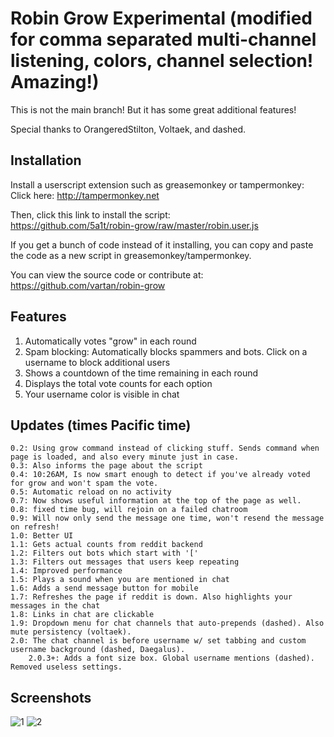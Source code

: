 # Robin Grow Experimental (modified for comma separated multi-channel listening, colors, channel selection! Amazing!)

This is not the main branch! But it has some great additional features!

Special thanks to OrangeredStilton, Voltaek, and dashed.

## Installation
Install a userscript extension such as greasemonkey or tampermonkey:  
Click here: http://tampermonkey.net


Then, click this link to install the script:  
https://github.com/5a1t/robin-grow/raw/master/robin.user.js

If you get a bunch of code instead of it installing, you can copy and paste the code as a new script in greasemonkey/tampermonkey.

You can view the source code or contribute at:   
https://github.com/vartan/robin-grow

## Features
1. Automatically votes "grow" in each round
2. Spam blocking: Automatically blocks spammers and bots. Click on a username to block additional users
3. Shows a countdown of the time remaining in each round
4. Displays the total vote counts for each option
5. Your username color is visible in chat


## Updates (times Pacific time)

    0.2: Using grow command instead of clicking stuff. Sends command when page is loaded, and also every minute just in case.
    0.3: Also informs the page about the script
    0.4: 10:26AM, Is now smart enough to detect if you've already voted for grow and won't spam the vote.
    0.5: Automatic reload on no activity
    0.7: Now shows useful information at the top of the page as well.
    0.8: fixed time bug, will rejoin on a failed chatroom
    0.9: Will now only send the message one time, won't resend the message on refresh!
    1.0: Better UI
    1.1: Gets actual counts from reddit backend
    1.2: Filters out bots which start with '['
    1.3: Filters out messages that users keep repeating
    1.4: Improved performance
    1.5: Plays a sound when you are mentioned in chat
    1.6: Adds a send message button for mobile
    1.7: Refreshes the page if reddit is down. Also highlights your messages in the chat
    1.8: Links in chat are clickable
    1.9: Dropdown menu for chat channels that auto-prepends (dashed). Also mute persistency (voltaek).
    2.0: The chat channel is before username w/ set tabbing and custom username background (dashed, Daegalus). 
        2.0.3+: Adds a font size box. Global username mentions (dashed). Removed useless settings.

## Screenshots

![1](http://i.imgur.com/WVIjpb6.png) ![2](http://i.imgur.com/t13VChw.png)
